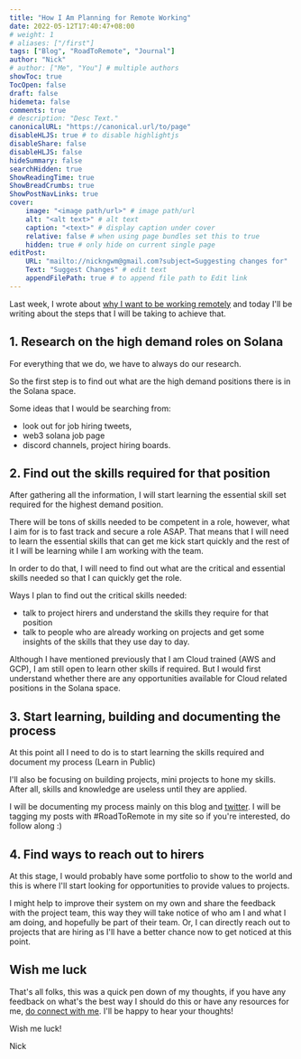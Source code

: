 ```yaml
---
title: "How I Am Planning for Remote Working"
date: 2022-05-12T17:40:47+08:00
# weight: 1
# aliases: ["/first"]
tags: ["Blog", "RoadToRemote", "Journal"]
author: "Nick"
# author: ["Me", "You"] # multiple authors
showToc: true
TocOpen: false
draft: false
hidemeta: false
comments: true
# description: "Desc Text."
canonicalURL: "https://canonical.url/to/page"
disableHLJS: true # to disable highlightjs
disableShare: false
disableHLJS: false
hideSummary: false
searchHidden: true
ShowReadingTime: true
ShowBreadCrumbs: true
ShowPostNavLinks: true
cover:
    image: "<image path/url>" # image path/url
    alt: "<alt text>" # alt text
    caption: "<text>" # display caption under cover
    relative: false # when using page bundles set this to true
    hidden: true # only hide on current single page
editPost:
    URL: "mailto://nickngwm@gmail.com?subject=Suggesting changes for"
    Text: "Suggest Changes" # edit text
    appendFilePath: true # to append file path to Edit link
---
```


Last week, I wrote about [why I want to be working remotely](https://www.nickng.life/posts/im-going-full-remote/) and today I'll be writing about the steps that I will be taking to achieve that. 



## 1. Research on the high demand roles on Solana
For everything that we do, we have to always do our research.

So the first step is to find out what are the high demand positions there is in the Solana space.

Some ideas that I would be searching from:
- look out for job hiring tweets,
- web3 solana job page
- discord channels, project hiring boards.



## 2. Find out the skills required for that position

After gathering all the information, I will start learning the essential skill set required for the highest demand position. 

There will be tons of skills needed to be competent in a role, however, what I aim for is to fast track and secure a role ASAP. 
That means that I will need to learn the essential skills that can get me kick start quickly and the rest of it I will be learning while I am working with the team.

In order to do that, I will need to find out what are the critical and essential skills needed so that I can quickly get the role. 

Ways I plan to find out the critical skills needed:
- talk to project hirers and understand the skills they require for that position
- talk to people who are already working on projects and get some insights of the skills that they use day to day. 

Although I have mentioned previously that I am Cloud trained (AWS and GCP), I am still open to learn other skills if required. But I would first understand whether there are any opportunities available for Cloud related positions in the Solana space.



## 3. Start learning, building and documenting the process 

At this point all I need to do is to start learning the skills required and document my process (Learn in Public) 

I'll also be focusing on building projects, mini projects to hone my skills. After all, skills and knowledge are useless until they are applied. 

I will be documenting my process mainly on this blog and [twitter](https://twitter.com/0x_starshipweb). I will be tagging my posts with #RoadToRemote in my site so if you're interested, do follow along :)



## 4. Find ways to reach out to hirers
At this stage, I would probably have some portfolio to show to the world and this is where I'll start looking for opportunities to provide values to projects. 

I might help to improve their system on my own and share the feedback with the project team, this way they will take notice of who am I and what I am doing, and hopefully be part of their team. 
Or, I can directly reach out to projects that are hiring as I'll have a better chance now to get noticed at this point.



## Wish me luck
That's all folks, this was a quick pen down of my thoughts, if you have any feedback on what's the best way I should do this or have any resources for me, [do connect with me](https://twitter.com/0x_starshipweb). I'll be happy to hear your thoughts!

Wish me luck!

Nick
